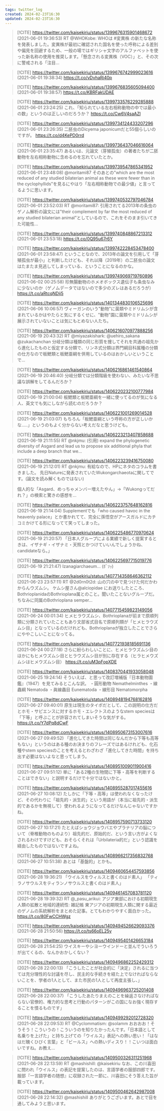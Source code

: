 ```yaml
---
tags: twitter_log
created: 2024-02-23T16:30
updated: 2024-02-23T16:30
---
```


> [!CITE] https://twitter.com/kaisekiriu/status/1399676315901468672 (2021-06-01 19:36:53)
> RT @WHOKobe: WHOは #変異株 の新たな名称を発表しました。変異株が最初に確認された国名を使った呼称による差別や偏見を回避するため、一般の場ではギリシャ文字のアルファベットを使った新名称の使用を推奨します。「懸念される変異株（VOC）」と、その次に警戒される「注目…

> [!CITE] https://twitter.com/kaisekiriu/status/1399676742999023616 (2021-06-01 19:38:34)
> https://t.co/vDvhaRi40p

> [!CITE] https://twitter.com/kaisekiriu/status/1399676835605094400 (2021-06-01 19:38:57)
> https://t.co/KBRFakUDAE

> [!CITE] https://twitter.com/kaisekiriu/status/1399733576229285888 (2021-06-01 23:24:25)
> これ、「知られている左右相称動物の中では最小の数」というのは正しいのだろうか？ https://t.co/Cw6V4saAZl

> [!CITE] https://twitter.com/kaisekiriu/status/1399734124433207296 (2021-06-01 23:26:35)
> 二胚虫のDicyema japonicumだと55個らしいのですが。
> https://t.co/d4KePD0rrd

> [!CITE] https://twitter.com/kaisekiriu/status/1399736437046616064 (2021-06-01 23:35:47)
> あるいは、元論文（芽殖孤虫）の著者たちが二胚動物を左右相称動物に含めるのを忘れていたとか。

> [!CITE] https://twitter.com/kaisekiriu/status/1399739547865341952 (2021-06-01 23:48:08)
> @moritami87 そのあとの"which are the most reduced of any studied bilaterian animal as these were fewer than in the cyclophyllids"を見るにやはり「左右相称動物での最少値」と言ってるように思います。

> [!CITE] https://twitter.com/kaisekiriu/status/1399740532797046784 (2021-06-01 23:52:03)
> RT @moritami87: 引用されてる2013年の条虫のゲノム解析の論文には"their complement by far the most reduced of any studied bilaterian animal"としているので、これをそのまま引いてきた可能性…

> [!CITE] https://twitter.com/kaisekiriu/status/1399740848867213312 (2021-06-01 23:53:18)
> https://t.co/0Q95u67r6Y

> [!CITE] https://twitter.com/kaisekiriu/status/1399742228453478400 (2021-06-01 23:58:47)
> ということなので、2013年の論文を引用して「芽殖孤虫が最小」と判断したけども、それ以降（2019年）の二胚虫の論文はたまたま見逃してしまっている、ということになるのかな。

> [!CITE] https://twitter.com/kaisekiriu/status/1399749069719760896 (2021-06-02 00:25:58)
> 珍無腸動物のホメオボックス遺伝子も条虫なみに少ないのか（ゲノムデータではないので多少のズレはあるだろうが）
> https://t.co/aRtcqNDij5

> [!CITE] https://twitter.com/kaisekiriu/status/1401344830106525696 (2021-06-06 10:06:57)
> ヴィーガンのいう"動物"に菌類やミドリムシが含まれているかはやたらと気にするくせに、"動物"園に菌類やミドリムシが展示されていないことは気にもとめない人たち。

> [!CITE] https://twitter.com/kaisekiriu/status/1406216070977888256 (2021-06-19 20:43:32)
> RT @miyazakishark: @uehiro_sakana @zukachanchan 分岐分類は種類の同じ形質を捜してそれを共通の祖先から進化したものと仮定する分類で、リンネ式分類は界門綱目科属種の分類の仕方なので板鰓類と板鰓亜綱を併用しているのはおかしいということで…

> [!CITE] https://twitter.com/kaisekiriu/status/1406216861461540864 (2021-06-19 20:46:40)
> 分岐分類では分類階級を使わない、みたいな不思議な誤解をしてるんだろか？

> [!CITE] https://twitter.com/kaisekiriu/status/1406220232100777984 (2021-06-19 21:00:04)
> 板鰓類と板鰓亜綱を一緒に使ってるのが気になる人、英文でも気にしながら読むのだろうか？

> [!CITE] https://twitter.com/kaisekiriu/status/1406221001269014528 (2021-06-19 21:03:07)
> もちろん「板鰓亜綱という呼称の方が正しいかな‥…」というのもよく分からない考えだなと思うけども。

> [!CITE] https://twitter.com/kaisekiriu/status/1406223213407858688 (2021-06-19 21:11:55)
> RT @nkjmu: (引用)
> expand the phylogenetic diversity of Asgard and lead us to propose six additional phyla that include a deep branch that we…

> [!CITE] https://twitter.com/kaisekiriu/status/1406223239416750080 (2021-06-19 21:12:01)
> RT @nkjmu: 有給なので、HPにネタのコラムを書きました。
> 先日Natureに発表されていたWukongarchaeotaに関してです。(論文を読み解くものではない)
> 
> 個人的な「Asgard、めっちゃメンバー増えたやん」→「Wukongってだれ？」の検索と驚きの感想を…

> [!CITE] https://twitter.com/kaisekiriu/status/1406223757648162816 (2021-06-19 21:14:04)
> Supplementでも「who caused havoc in the heavenly palace」とか書かれてて、完全に孫悟空がアースガルドにカチコミかけてる形になってて笑ってしまった。

> [!CITE] https://twitter.com/kaisekiriu/status/1406225486770970624 (2021-06-19 21:20:57)
> 「日本人グループによる業績で新しく提案するときは、イザナギ・イザナミ・天照とかつけていいんでしょうかね、candidateなら。」

> [!CITE] https://twitter.com/kaisekiriu/status/1406225697715019776 (2021-06-19 21:21:47)
> Izanagiarchaeum… (ﾎﾞｿｯ)

> [!CITE] https://twitter.com/kaisekiriu/status/1407714358646362112 (2021-06-23 23:57:11)
> RT @2d0rn0t2d: 山の穴の中で見つけた何だかわからんウズムシ。
> ケムシ屋さん@alciopidae にお送りしたところ、BothrioplanidaのBothrioplana属とのこと。聞いたことないグループだ。
> ちなみに同属のBothrioplana semper…

> [!CITE] https://twitter.com/kaisekiriu/status/1407715459823149056 (2021-06-24 00:01:34)
> ヒメヒラウズムシ、Bothrioplanaが前まで原順列類に分類されていたこともあり文部省式目名で原順列類が「ヒメヒラウズムシ目」となっているのだけれども、Bothrioplanaが独立したことでさらにややこしいことになってる。

> [!CITE] https://twitter.com/kaisekiriu/status/1407721938185691136 (2021-06-24 00:27:18)
> さらに紛らわしいことに、ヒメヒラウズムシ目のほかにもヒメウズムシ目とヒラウズムシ目が別に存在する（ヒラヒメウズムシはヒメウズムシ目）
> https://t.co/uM3pFopXDE

> [!CITE] https://twitter.com/kaisekiriu/status/1408370441933058048 (2021-06-25 19:24:14)
> そういえば、と思って改訂増補版『日本動物圖鑑』（1947）を見てみるとこんな訳。
> ・圓形動物 Nemathelminthes
> ・線蟲綱 Nematoda
> ・眞線蟲目 Eunematoda
> ・線形目 Nematomorpha

> [!CITE] https://twitter.com/kaisekiriu/status/1408948194768162816 (2021-06-27 09:40:01)
> 原生は現生のタイポだとして、この説明の仕方だとホモ・サピエンスに対するホモ・エレクトスのようなstem speciesは「下等」と呼ぶことが許容されてしまいそうな気がする。 https://t.co/Y7dPq8dCwF

> [!CITE] https://twitter.com/kaisekiriu/status/1408950673153007616 (2021-06-27 09:49:52)
> 「進化してきた時間は同じなんだから下等も高等もない」というのはある種のお決まりのフレーズではあるけれども、化石種やstem speciesのことを考えるとわざわざ「進化してきた時間」を持ち出す必要はないよなと思ってしまう。

> [!CITE] https://twitter.com/kaisekiriu/status/1408951009011900416 (2021-06-27 09:51:12)
> 単に「ある2種の生物間に下等・高等を判断することはできない」と説明するだけで十分ではないかと。

> [!CITE] https://twitter.com/kaisekiriu/status/1408955287017455616 (2021-06-27 10:08:12)
> たしかに「下等・高等」は使われなくなったけど、その代わりに「祖先的・派生的」という用語が（本当に祖先的・派生的であるかを無視して）使われるようになってるだけなんじゃないですかね。

> [!CITE] https://twitter.com/kaisekiriu/status/1408957590713733120 (2021-06-27 10:17:21)
> たとえばショウジョウバエやプラナリアの脳について（脊椎動物のものより）祖先的だ、原始的だ、という言い方がよくなされるわけですけども、おそらくそれは「Urbilateria的だ」という認識を経由したものではないですよね。

> [!CITE] https://twitter.com/kaisekiriu/status/1408966217356832768 (2021-06-27 10:51:38)
> あとは「基盤的」とかも。

> [!CITE] https://twitter.com/kaisekiriu/status/1409460654457593856 (2021-06-28 19:36:21)
> 「ウイルスをウィルスと書くのはド素人」
> 「ティラノサウルスをティランノサウルスと書くのはド素人」

> [!CITE] https://twitter.com/kaisekiriu/status/1409461457083781120 (2021-06-28 19:39:32)
> RT @_pasu_arikui: アジア東部における初期現生人類の拡散と地域的連続性: 雑記帳
> 東アジアの初期現生人類に関する最近のゲノムの系統解析をまとめた記事。とてもわかりやすく面白かった。 https://t.co/80FwCCHWgz

> [!CITE] https://twitter.com/kaisekiriu/status/1409494526629093376 (2021-06-28 21:50:56)
> https://t.co/ts66oEL25y

> [!CITE] https://twitter.com/kaisekiriu/status/1409495401426653184 (2021-06-28 21:54:25)
> ウイスキーやシヨーウインドーと並んでういろうが出てくるの、なんかおかしくない？

> [!CITE] https://twitter.com/kaisekiriu/status/1409496862252429312 (2021-06-28 22:00:13)
> 「こうしたことが社会的に「決定」されるに当つては充分理性的な討議を尽し、民主的な手続きを経た上でなければならないことを、学者の1人として、また市民の1人として再度主張し、」

> [!CITE] https://twitter.com/kaisekiriu/status/1409496963725201408 (2021-06-28 22:00:37)
> 「こうしたあたりまえのことを繰返さなければならない官僚的、権力的な思考と行動のパターンがこの国になお強く現存することを憤るものです」

> [!CITE] https://twitter.com/kaisekiriu/status/1409499292012728320 (2021-06-28 22:09:53)
> RT @Cyclommatism: @solamm おおおお！そうそう！こういうの！こういうのを知りたかったんです。「日本語として名乗りを上げた」と持ち上げての「ウイルス」表記への熱い思い！「はなはだ醜くひびく言葉」と「ビールス」への熱いディスり！！こいつは面白いですね。お教え…

> [!CITE] https://twitter.com/kaisekiriu/status/1409500326311251968 (2021-06-28 22:13:59)
> RT @mashishill: @kaisekiriu なお、この川喜田に問われ「ウイルス」の表記を提案したのは、言語学者の服部四郎です。服部『一言語学者の随想』に収録された一節に、川喜田にそう答えた旨が載っています。

> [!CITE] https://twitter.com/kaisekiriu/status/1409500462642987008 (2021-06-28 22:14:32)
> @mashishill ありがとうございます。あとで目を通してみようと思います。
